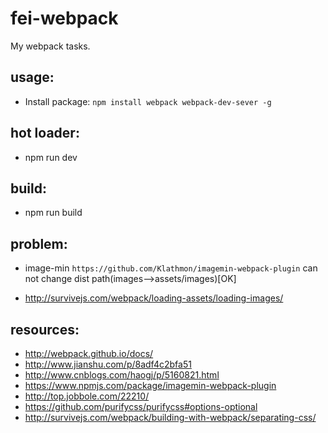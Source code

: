 # fei-webpack
My webpack tasks.


## usage:
+ Install package: `npm install webpack webpack-dev-sever -g`


## hot loader:
+ npm run dev

## build:
+ npm run build

## problem:
+ image-min `https://github.com/Klathmon/imagemin-webpack-plugin` can not change dist path(images-->assets/images)[OK]
- http://survivejs.com/webpack/loading-assets/loading-images/


## resources:
+ http://webpack.github.io/docs/
+ http://www.jianshu.com/p/8adf4c2bfa51
+ http://www.cnblogs.com/haogj/p/5160821.html
+ https://www.npmjs.com/package/imagemin-webpack-plugin
+ http://top.jobbole.com/22210/
+ https://github.com/purifycss/purifycss#options-optional
+ http://survivejs.com/webpack/building-with-webpack/separating-css/
